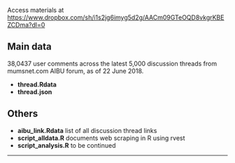 Access materials at https://www.dropbox.com/sh/i1s2jg6imyg5d2g/AACm09GTeOQD8vkgrKBEZCDma?dl=0

## Main data 
38,0437 user comments across the latest 5,000 discussion threads from mumsnet.com AIBU forum, as of 22 June 2018.
- **thread.Rdata** 
- **thread.json**
## Others
- **aibu_link.Rdata** list of all discussion thread links
- **script_alldata.R** documents web scraping in R using rvest
- **script_analysis.R** to be continued
---------

